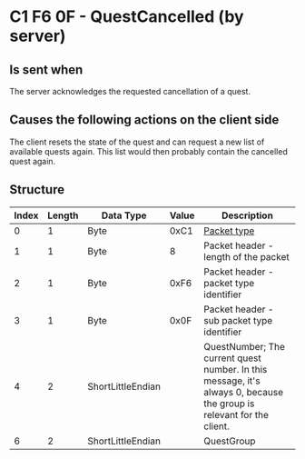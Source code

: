 # C1 F6 0F - QuestCancelled (by server)

## Is sent when

The server acknowledges the requested cancellation of a quest.

## Causes the following actions on the client side

The client resets the state of the quest and can request a new list of available quests again. This list would then probably contain the cancelled quest again.

## Structure

| Index | Length | Data Type | Value | Description |
|-------|--------|-----------|-------|-------------|
| 0 | 1 |   Byte   | 0xC1  | [Packet type](PacketTypes.md) |
| 1 | 1 |    Byte   |   8   | Packet header - length of the packet |
| 2 | 1 |    Byte   | 0xF6  | Packet header - packet type identifier |
| 3 | 1 |    Byte   | 0x0F  | Packet header - sub packet type identifier |
| 4 | 2 | ShortLittleEndian |  | QuestNumber; The current quest number. In this message, it's always 0, because the group is relevant for the client. |
| 6 | 2 | ShortLittleEndian |  | QuestGroup |